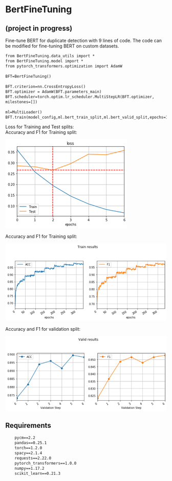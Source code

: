 # BertFineTuning
## (project in progress)


Fine-tune BERT for duplicate detection with 9 lines of code. The code can be modified for fine-tuning BERT on custom datasets.


    from BertFineTuning.data_utils import *
    from BertFineTuning.model import *
    from pytorch_transformers.optimization import AdamW
    
    BFT=BertFineTuning()

    BFT.criterion=nn.CrossEntropyLoss()
    BFT.optimizer = AdamW(BFT.parameters_main)
    BFT.scheduler=torch.optim.lr_scheduler.MultiStepLR(BFT.optimizer, milestones=[])
    
    ml=MultiLoader()
    BFT.train(model_config,ml.bert_train_split,ml.bert_valid_split,epochs=100,print_every=100,validate_at_epoch=0)
 
 
Loss for Training and Test splits:<br>
 Accuracy and F1 for Training split:<br>
<p align="left">
<img src="/images/loss.png"></img>
</p>
 
Accuracy and F1 for Training split:<br>
<p align="left">
<img src="/images/train.png"></img>
</p>

Accuracy and F1 for validation split:<br>
<p align="left">
<img src="/images/test.png"></img>
</p>

## Requirements
        pycm==2.2
        pandas==0.25.1
        torch==1.2.0
        spacy==2.1.4
        requests==2.22.0
        pytorch_transformers==1.0.0
        numpy==1.17.2
        scikit_learn==0.21.3

